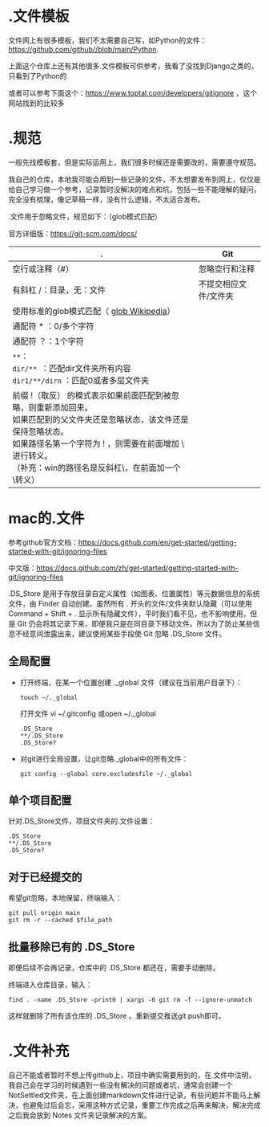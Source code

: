 # .文件模板

文件网上有很多模板，我们不太需要自己写，如Python的文件：
https://github.com/github//blob/main/Python.

上面这个仓库上还有其他很多.文件模板可供参考，我看了没找到Django之类的，只看到了Python的

或者可以参考下面这个：https://www.toptal.com/developers/gitignore ，这个网站找到的比较多

# .规范

一般先找模板套，但是实际运用上，我们很多时候还是需要改的，需要遵守规范。

我自己的仓库，本地我可能会用到一些记录的文件，不太想要发布到网上，仅仅是给自己学习做一个参考，记录暂时没解决的难点和坑，包括一些不能理解的疑问，完全没有梳理，像记草稿一样，没有什么逻辑，不太适合发布。

.文件用于忽略文件，规范如下：（glob模式匹配）

官方详细版：https://git-scm.com/docs/

| .                                                   | Git                   |
| ------------------------------------------------------------ | --------------------- |
| 空行或注释（#）                                              | 忽略空行和注释        |
| 有斜杠 /：目录，无：文件                                     | 不提交相应文件/文件夹 |
| 使用标准的glob模式匹配（ [glob Wikipedia](https://en.wikipedia.org/wiki/Glob_(programming))） |                       |
| 通配符 * ：0/多个字符                                        |                       |
| 通配符 ？：1个字符                                           |                       |
| `**`：<br />`dir/** `：匹配dir文件夹所有内容<br />`dir1/**/dirn` ：匹配0或者多层文件夹 |                       |
| 前缀 !（取反） 的模式表示如果前面匹配到被忽略，则重新添加回来。<br />如果匹配到的父文件夹还是忽略状态，该文件还是保持忽略状态。<br />如果路径名第一个字符为 ! ，则需要在前面增加 \ 进行转义。<br />（补充：win的路径名是反斜杠\，在前面加一个\转义） |                       |

# mac的.文件

参考github官方文档：https://docs.github.com/en/get-started/getting-started-with-git/ignoring-files

中文版：https://docs.github.com/zh/get-started/getting-started-with-git/ignoring-files

.DS_Store 是用于存放目录自定义属性（如图表、位置属性）等元数据信息的系统文件，由 Finder 自动创建。虽然所有 . 开头的文件/文件夹默认隐藏（可以使用 Command + Shift + . 显示所有隐藏文件），平时我们看不见，也不影响使用，但是 Git 仍会将其记录下来，即便我只是在同目录下移动文件。所以为了防止某些信息不经意间泄露出来，建议使用某些手段使 Git 忽略 .DS_Store 文件。

## 全局配置

- 打开终端，在某一个位置创建 ._global 文件（建议在当前用户目录下）：
    ~~~
    touch ~/._global
    ~~~
    打开文件 vi ~/.gitconfig
    或open ~/._global
    ~~~
    .DS_Store
    **/.DS_Store
    .DS_Store?
    ~~~

- 对git进行全局设置，让git忽略._global中的所有文件：
    ~~~
    git config --global core.excludesfile ~/._global
    ~~~


## 单个项目配置

针对.DS_Store文件，项目文件夹的.文件设置：
~~~
.DS_Store
**/.DS_Store
.DS_Store?
~~~

## 对于已经提交的

希望git忽略，本地保留，终端输入：
~~~
git pull origin main
git rm -r --cached $file_path
~~~

## 批量移除已有的 .DS_Store

即便后续不会再记录，仓库中的 .DS_Store 都还在，需要手动删除。

终端进入仓库目录，输入：
~~~
find . -name .DS_Store -print0 | xargs -0 git rm -f --ignore-unmatch
~~~
这样就删除了所有该仓库的 .DS_Store 。重新提交推送git push即可。


# .文件补充

自己不能或者暂时不想上传github上，项目中确实需要用到的，在.文件中注明，我自己会在学习的时候遇到一些没有解决的问题或者坑，通常会创建一个NotSettled文件夹，在上面创建markdown文件进行记录，有些问题并不能马上解决，也避免过后会忘，采用这种方式记录，重要工作完成之后再来解决，解决完成之后我会放到 Notes 文件夹记录解决的方案。
